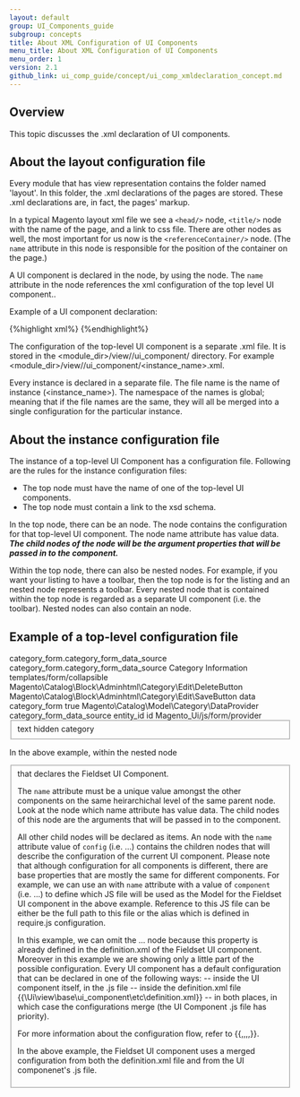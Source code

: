 ```yaml
---
layout: default
group: UI_Components_guide
subgroup: concepts
title: About XML Configuration of UI Components
menu_title: About XML Configuration of UI Components
menu_order: 1
version: 2.1
github_link: ui_comp_guide/concept/ui_comp_xmldeclaration_concept.md
---
```


## Overview

This topic discusses the .xml declaration of UI components.


## About the layout configuration file
Every module that has view representation contains the folder named 'layout'. In this folder, the .xml declarations of the pages are stored. These .xml declarations are, in fact, the pages' markup.

In a typical Magento layout xml file we see a `<head/>` node, `<title/>` node with the name of the page, and a link to css file. There are other nodes as well, the most important for us now is the `<referenceContainer/>` node. (The `name` attribute in this node is responsible for the position of the container on the page.)

A UI component is declared in the <referenceContainer/> node, by using the <uiComponent/> node. The `name` attribute in the <uiComponent/> node references the xml configuration of the top level UI component..

Example of a UI component declaration:

{%highlight xml%}
<referenceContainer name="page-container">
	<uiComponent name="%instance_name%">
</referenceContainer>
{%endhighlight%}

The configuration of the top-level UI component is a separate .xml file. It is stored in the <module_dir>/view/<area>/ui_component/ directory. For example <module_dir>/view/<area>/ui_component/<instance_name>.xml.

Every instance is declared in a separate file. The file name is the name of instance (<instance_name>). The namespace of the names is global; meaning that if the file names are the same, they will all be merged into a single configuration for the particular instance.

## About the instance configuration file

The instance of a top-level UI Component has a configuration file. Following are the rules for the instance configuration files:

* The top node must have the name of one of the top-level UI components.
* The top node must contain a link to the xsd schema.

In the top node, there can be an <argument/> node. The <argument/> node contains the configuration for that top-level UI component. The <argument/> node name attribute has value data. ***The child nodes of the <argument> node will be the argument properties that will be passed in to the component.***

Within the top node, there can also be nested nodes. For example, if you want your listing to have a toolbar, then the top node is for the listing and an nested node represents a toolbar. Every nested node that is contained within the top node is regarded as a separate UI component (i.e. the toolbar). Nested nodes can also contain an <argument> node.


## Example of a top-level configuration file

<?xml version="1.0" encoding="UTF-8"?>
<!--
/**
 * Copyright © 2016 Magento. All rights reserved.
 * See COPYING.txt for license details.
 */
-->
<form xmlns:xsi="http://www.w3.org/2001/XMLSchema-instance"
      xsi:noNamespaceSchemaLocation="urn:magento:module:Magento_Ui:etc/ui_configuration.xsd">
    <argument name="data" xsi:type="array">
        <item name="js_config" xsi:type="array">
            <item name="provider" xsi:type="string">category_form.category_form_data_source</item>
            <item name="deps" xsi:type="string">category_form.category_form_data_source</item>
        </item>
        <item name="label" xsi:type="string" translate="true">Category Information</item>
        <item name="template" xsi:type="string">templates/form/collapsible</item>
        <item name="buttons" xsi:type="array">
            <item name="delete" xsi:type="string">Magento\Catalog\Block\Adminhtml\Category\Edit\DeleteButton</item>
            <item name="save" xsi:type="string">Magento\Catalog\Block\Adminhtml\Category\Edit\SaveButton</item>
        </item>
        <item name="config" xsi:type="array">
            <item name="dataScope" xsi:type="string">data</item>
            <item name="namespace" xsi:type="string">category_form</item>
        </item>
        <item name="reverseMetadataMerge" xsi:type="boolean">true</item>
    </argument>
    <dataSource name="category_form_data_source">
        <argument name="dataProvider" xsi:type="configurableObject">
            <argument name="class" xsi:type="string">Magento\Catalog\Model\Category\DataProvider</argument>
            <argument name="name" xsi:type="string">category_form_data_source</argument>
            <argument name="primaryFieldName" xsi:type="string">entity_id</argument>
            <argument name="requestFieldName" xsi:type="string">id</argument>
            <argument name="data" xsi:type="array">
                <item name="config" xsi:type="array">
                    <item name="submit_url" xsi:type="url" path="catalog/category/save"/>
                    <item name="validate_url" xsi:type="url" path="catalog/category/validate"/>
                </item>
            </argument>
        </argument>
        <argument name="data" xsi:type="array">
            <item name="js_config" xsi:type="array">
                <item name="component" xsi:type="string">Magento_Ui/js/form/provider</item>
            </item>
        </argument>
    </dataSource>
    <fieldset name="general">
        <field name="id">
            <argument name="data" xsi:type="array">
                <item name="config" xsi:type="array">
                    <item name="dataType" xsi:type="string">text</item>
                    <item name="formElement" xsi:type="string">hidden</item>
                    <item name="source" xsi:type="string">category</item>
                </item>
            </argument>
        </field>
    </fieldset>
</form>

In the above example, within the nested node <fieldset> that declares the  Fieldset UI Component.

The `name` attribute must be a unique value amongst the other components on the same heirarchichal level of the same parent node. Look at the <argument>node which name attribute has value data. The child nodes of this node are the arguments that will be passed in to the component.

All other child nodes will be declared as items. An <item> node with the `name` attribute value of `config` (i.e. <item name="config"> ...</item>) contains the children nodes that will describe the configuration of the current UI component. Please note that although configuration for all components is different, there are base properties that are mostly the same for different components. For example, we can use an <item> with `name` attribute with a value of `component` (i.e. <item name="component">...</item>) to define which JS file will be used as the Model for the  Fieldset UI component in the above example. Reference to this JS file can be either be the full path to this file or the alias which is defined in require.js configuration.

In this example, we can omit the <item name="component">...</item> node because this property is already defined in the definition.xml of the Fieldset UI component. Moreover in this example we are showing only a little part of the possible configuration. Every UI component has a default configuration that can be declared in one of the following ways:
-- inside the UI component itself, in the .js file
-- inside the definition.xml file {{\Ui\view\base\ui_component\etc\definition.xml}}
-- in both places, in which case the configurations merge (the UI Component .js file has priority).

For more information about the configuration flow, refer to {{,,,,}}.

In the above example, the Fieldset UI component uses a merged  configuration from both the definition.xml file and from the UI componenet's .js file.
